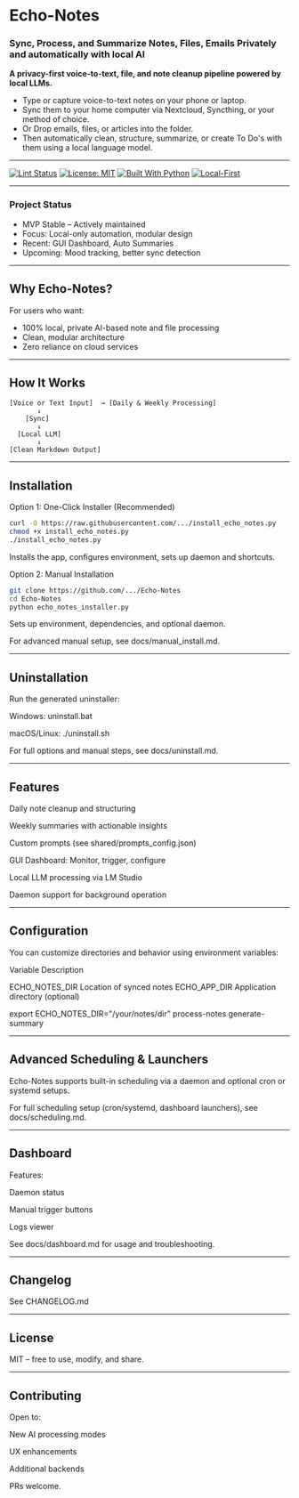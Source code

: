 
# Echo-Notes

### Sync, Process, and Summarize Notes, Files, Emails Privately and automatically with local AI

**A privacy-first voice-to-text, file, and note cleanup pipeline powered by local LLMs.**  
- Type or capture voice-to-text notes on your phone or laptop.
- Sync them to your home computer via Nextcloud, Syncthing, or your method of choice.
- Or Drop emails, files, or articles into the folder.
- Then automatically clean, structure, summarize, or create To Do's with them using a local language model.

---

[![Lint Status](https://github.com/18c83fd3-25ea-4ed9-8205-2abeff9b3883/Echo-Notes/actions/workflows/lint.yml/badge.svg)](https://github.com/18c83fd3-25ea-4ed9-8205-2abeff9b3883/Echo-Notes/actions)
[![License: MIT](https://img.shields.io/badge/License-MIT-yellow.svg)](https://opensource.org/licenses/MIT)
[![Built With Python](https://img.shields.io/badge/Built%20with-Python-blue)](https://www.python.org/)
[![Local-First](https://img.shields.io/badge/Privacy-Local%20Only-green)](#)

---

### Project Status

- MVP Stable – Actively maintained
- Focus: Local-only automation, modular design
- Recent: GUI Dashboard, Auto Summaries
- Upcoming: Mood tracking, better sync detection

---

## Why Echo-Notes?

For users who want:
- 100% local, private AI-based note and file processing
- Clean, modular architecture
- Zero reliance on cloud services

---

## How It Works

```text
[Voice or Text Input]  → [Daily & Weekly Processing]
       ↓
    [Sync]
       ↓
  [Local LLM] 
       ↓
[Clean Markdown Output]
```

---

## Installation

Option 1: One-Click Installer (Recommended)
```bash
curl -O https://raw.githubusercontent.com/.../install_echo_notes.py
chmod +x install_echo_notes.py
./install_echo_notes.py
```
Installs the app, configures environment, sets up daemon and shortcuts.

Option 2: Manual Installation
```bash
git clone https://github.com/.../Echo-Notes
cd Echo-Notes
python echo_notes_installer.py
```
Sets up environment, dependencies, and optional daemon.

For advanced manual setup, see docs/manual_install.md.


---

## Uninstallation

Run the generated uninstaller:

Windows: uninstall.bat

macOS/Linux: ./uninstall.sh


For full options and manual steps, see docs/uninstall.md.


---

## Features

Daily note cleanup and structuring

Weekly summaries with actionable insights

Custom prompts (see shared/prompts_config.json)

GUI Dashboard: Monitor, trigger, configure

Local LLM processing via LM Studio

Daemon support for background operation



---

## Configuration

You can customize directories and behavior using environment variables:

Variable	Description

ECHO_NOTES_DIR	Location of synced notes
ECHO_APP_DIR	Application directory (optional)


export ECHO_NOTES_DIR="/your/notes/dir"
process-notes
generate-summary


---

## Advanced Scheduling & Launchers

Echo-Notes supports built-in scheduling via a daemon and optional cron or systemd setups.

For full scheduling setup (cron/systemd, dashboard launchers), see docs/scheduling.md.


---

## Dashboard

Features:

Daemon status

Manual trigger buttons

Logs viewer


See docs/dashboard.md for usage and troubleshooting.


---

## Changelog

See CHANGELOG.md


---

## License

MIT – free to use, modify, and share.


---

## Contributing

Open to:

New AI processing modes

UX enhancements

Additional backends


PRs welcome.

